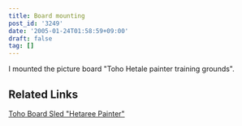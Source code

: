 ```yaml
---
title: Board mounting
post_id: '3249'
date: '2005-01-24T01:58:59+09:00'
draft: false
tag: []
---
```


I mounted the picture board "Toho Hetale painter training grounds".

## Related Links

[Toho Board Sled "Hetaree Painter"](http://jbbs.livedoor.jp/bbs/read.cgi/computer/6306/1105114049/)